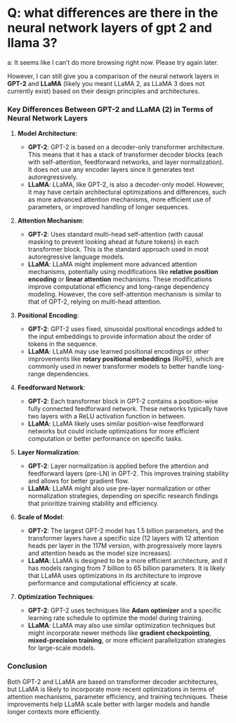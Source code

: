 # Q: what differences are there in the neural network layers of gpt 2 and llama 3?

a: It seems like I can’t do more browsing right now. Please try again later.

However, I can still give you a comparison of the neural network layers in **GPT-2** and **LLaMA** (likely you meant LLaMA 2, as LLaMA 3 does not currently exist) based on their design principles and architectures.

### Key Differences Between GPT-2 and LLaMA (2) in Terms of Neural Network Layers

1. **Model Architecture**:
   - **GPT-2**: GPT-2 is based on a decoder-only transformer architecture. This means that it has a stack of transformer decoder blocks (each with self-attention, feedforward networks, and layer normalization). It does not use any encoder layers since it generates text autoregressively.
   - **LLaMA**: LLaMA, like GPT-2, is also a decoder-only model. However, it may have certain architectural optimizations and differences, such as more advanced attention mechanisms, more efficient use of parameters, or improved handling of longer sequences.

2. **Attention Mechanism**:
   - **GPT-2**: Uses standard multi-head self-attention (with causal masking to prevent looking ahead at future tokens) in each transformer block. This is the standard approach used in most autoregressive language models.
   - **LLaMA**: LLaMA might implement more advanced attention mechanisms, potentially using modifications like **relative position encoding** or **linear attention** mechanisms. These modifications improve computational efficiency and long-range dependency modeling. However, the core self-attention mechanism is similar to that of GPT-2, relying on multi-head attention.

3. **Positional Encoding**:
   - **GPT-2**: GPT-2 uses fixed, sinusoidal positional encodings added to the input embeddings to provide information about the order of tokens in the sequence.
   - **LLaMA**: LLaMA may use learned positional encodings or other improvements like **rotary positional embeddings** (RoPE), which are commonly used in newer transformer models to better handle long-range dependencies.

4. **Feedforward Network**:
   - **GPT-2**: Each transformer block in GPT-2 contains a position-wise fully connected feedforward network. These networks typically have two layers with a ReLU activation function in between.
   - **LLaMA**: LLaMA likely uses similar position-wise feedforward networks but could include optimizations for more efficient computation or better performance on specific tasks.

5. **Layer Normalization**:
   - **GPT-2**: Layer normalization is applied before the attention and feedforward layers (pre-LN) in GPT-2. This improves training stability and allows for better gradient flow.
   - **LLaMA**: LLaMA might also use pre-layer normalization or other normalization strategies, depending on specific research findings that prioritize training stability and efficiency.

6. **Scale of Model**:
   - **GPT-2**: The largest GPT-2 model has 1.5 billion parameters, and the transformer layers have a specific size (12 layers with 12 attention heads per layer in the 117M version, with progressively more layers and attention heads as the model size increases).
   - **LLaMA**: LLaMA is designed to be a more efficient architecture, and it has models ranging from 7 billion to 65 billion parameters. It is likely that LLaMA uses optimizations in its architecture to improve performance and computational efficiency at scale.

7. **Optimization Techniques**:
   - **GPT-2**: GPT-2 uses techniques like **Adam optimizer** and a specific learning rate schedule to optimize the model during training.
   - **LLaMA**: LLaMA may also use similar optimization techniques but might incorporate newer methods like **gradient checkpointing**, **mixed-precision training**, or more efficient parallelization strategies for large-scale models.

### Conclusion
Both GPT-2 and LLaMA are based on transformer decoder architectures, but LLaMA is likely to incorporate more recent optimizations in terms of attention mechanisms, parameter efficiency, and training techniques. These improvements help LLaMA scale better with larger models and handle longer contexts more efficiently.
